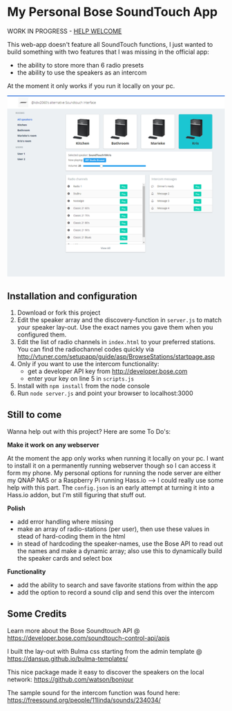 # My Personal Bose SoundTouch App


WORK IN PROGRESS - [HELP WELCOME](#still-to-come)

This web-app doesn't feature all SoundTouch functions, I just wanted to build something with two features that I was missing in the official app:
- the ability to store more than 6 radio presets 
- the ability to use the speakers as an intercom

At the moment it only works if you run it locally on your pc.

![Desktop lay-out](screenshots/myAppDesktop.png)

## Installation and configuration

1. Download or fork this project
2. Edit the speaker array and the discovery-function in `server.js` to match your speaker lay-out. Use the exact names you gave them when you configured them.
3. Edit the list of radio channels in `index.html` to your preferred stations. You can find the radiochannel codes quickly via http://vtuner.com/setupapp/guide/asp/BrowseStations/startpage.asp
4. Only if you want to use the intercom functionality: 
    - get a developer API key from http://developer.bose.com
    - enter your key on line 5 in `scripts.js`
5. Install with `npm install` from the node console
6. Run `node server.js` and point your browser to localhost:3000


## Still to come

Wanna help out with this project? Here are some To Do's:

**Make it work on any webserver**

At the moment the app only works when running it locally on your pc. I want to install it on a permanently running webserver though so I can access it form my phone. My personal options for running the node server are either my QNAP NAS or a Raspberry Pi running Hass.io --> I could really use some help with this part. The `config.json` is an early attempt at turning it into a Hass.io addon, but I'm still figuring that stuff out.

**Polish**
- add error handling where missing
- make an array of radio-stations (per user), then use these values in stead of hard-coding them in the html
- in stead of hardcoding the speaker-names, use the Bose API to read out the names and make a dynamic array; also use this to dynamically build the speaker cards and select box

**Functionality**
- add the ability to search and save favorite stations from within the app
- add the option to record a sound clip and send this over the intercom


## Some Credits

Learn more about the Bose Soundtouch API @ https://developer.bose.com/soundtouch-control-api/apis

I built the lay-out with Bulma css starting from the admin template @ https://dansup.github.io/bulma-templates/

This nice package made it easy to discover the speakers on the local network: https://github.com/watson/bonjour

The sample sound for the intercom function was found here: https://freesound.org/people/11linda/sounds/234034/
